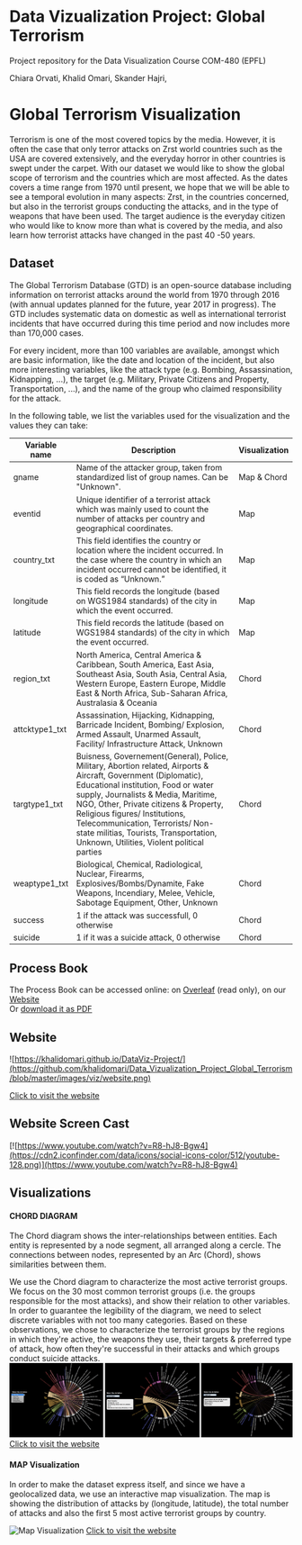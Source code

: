 # Data Vizualization Project: Global Terrorism
Project repository for the Data Visualization Course COM-480 (EPFL)

Chiara Orvati,
Khalid Omari,
Skander Hajri,

# Global Terrorism Visualization

Terrorism is one of the most covered topics by the media. However, it is often the case that only terror attacks on Zrst world countries such as the USA are covered extensively, and the everyday horror in other countries is swept under the carpet. With our dataset we would like to show the global scope of terrorism and the countries which are most affected. As the dates covers a time range from 1970 until present, we hope that we will be able to see a temporal evolution in many aspects: Zrst, in the countries concerned, but also in the terrorist groups conducting the attacks, and in the type of weapons that have been used.
The target audience is the everyday citizen who would like to know more than what is covered by the media, and also learn how terrorist attacks have changed in the past 40 -50 years.


## Dataset

The Global Terrorism Database (GTD) is an open-source database including information on terrorist attacks around the world from 1970 through 2016 (with annual updates planned for the future, year 2017 in progress). The GTD includes systematic data on domestic as well as international terrorist incidents that have occurred during this time period and now includes more than 170,000 cases.

For every incident, more than 100 variables are available, amongst which are basic information, like the date and location of the incident, but also more interesting variables, like the attack type (e.g. Bombing, Assassination, Kidnapping, ...), the target (e.g. Military, Private Citizens and Property, Transportation, ...), and the name of the group who claimed responsibility for the attack.

In the following table, we list the variables used for the visualization and the values they can take:

| Variable name 	| Description |         Visualization 		| 
| ----------------------| ----------- | --------------------------------- |
| gname	| Name of the attacker group, taken from standardized list of group names. Can be "Unknown".|    Map & Chord|
|eventid| Unique identifier of a terrorist attack which was mainly used to count the number of attacks per country and geographical coordinates.| Map|
|country_txt| This field identifies the country or location where the incident occurred. In the case where the country in which an incident occurred cannot be identified, it is coded as “Unknown.”| Map|
longitude| This field records the longitude (based on WGS1984 standards) of the city in which the event occurred.| Map|
latitude|	This field records the latitude (based on WGS1984 standards) of the city in which the event occurred.| Map|
| region_txt	|	North America, Central America & Caribbean, South America, East Asia, Southeast Asia, South Asia, Central Asia, Western Europe, Eastern Europe, Middle East & North Africa, Sub-Saharan Africa, Australasia & Oceania|  Chord|
| attcktype1_txt	|	Assassination, Hijacking, Kidnapping, Barricade Incident, Bombing/ Explosion, Armed Assault, Unarmed Assault, Facility/ Infrastructure Attack, Unknown| Chord| 
| targtype1_txt	|	Buisness, Governement(General), Police, Military, Abortion related, Airports & Aircraft, Government (Diplomatic), Educational institution, Food or water supply, Journalists & Media, Maritime, NGO, Other, Private citizens & Property, Religious figures/ Institutions, Telecommunication, Terrorists/ Non-state militias, Tourists, Transportation, Unknown, Utilities, Violent political parties|  Chord|
| weaptype1_txt	|	Biological, Chemical, Radiological, Nuclear, Firearms, Explosives/Bombs/Dynamite, Fake Weapons, Incendiary, Melee, Vehicle, Sabotage Equipment, Other, Unknown|  Chord|
| success	|	1 if the attack was successfull, 0 otherwise|  Chord|
| suicide	|	1 if it was a suicide attack, 0 otherwise| Chord|

## Process Book
The Process Book can be accessed online:
on [Overleaf](https://www.overleaf.com/read/jntyybhvyjrb) (read only), 
on our [Website](https://khalidomari.github.io/Data_Vizualization_Project_Global_Terrorism/processbook.html) <br />
Or [download it as PDF](https://khalidomari.github.io/Data_Vizualization_Project_Global_Terrorism/processbook.pdf) <br />

## Website
![https://khalidomari.github.io/DataViz-Project/](https://github.com/khalidomari/Data_Vizualization_Project_Global_Terrorism/blob/master/images/viz/website.png)

[Click to visit the website](https://khalidomari.github.io/Data_Vizualization_Project_Global_Terrorism/)

## Website Screen Cast

[![https://www.youtube.com/watch?v=R8-hJ8-Bgw4](https://cdn2.iconfinder.com/data/icons/social-icons-color/512/youtube-128.png)](https://www.youtube.com/watch?v=R8-hJ8-Bgw4)

## Visualizations

#### CHORD DIAGRAM
The Chord diagram shows the inter-relationships between entities. Each entity is represented by a node segment, all arranged along a cercle. The connections between nodes, represented by an Arc (Chord), shows similarities between them.

We use the Chord diagram to characterize the most active terrorist groups. We focus on the 30 most common terrorist groups (i.e. the groups responsible for the most attacks), and show their relation to other variables. In order to guarantee the legibility of the diagram, we need to select discrete variables with not too many categories. Based on these observations, we chose to characterize the terrorist groups by the regions in which they're active, the weapons they use, their targets \& preferred type of attack, how often they're successful in their attacks and which groups conduct suicide attacks.
![Chord](https://github.com/khalidomari/DataViz-Project/blob/master/images/viz/chord_all.png)
[Click to visit the website](https://khalidomari.github.io/Data_Vizualization_Project_Global_Terrorism/)

#### MAP Visualization
In order to make the dataset express itself, and since we have a geolocalized data, we use an interactive map visualization. 
The map is showing the distribution of attacks by (longitude, latitude), the total number of attacks and also the first 5 most active terrorist groups by country.

![Map Visualization](https://github.com/khalidomari/Data_Vizualization_Project_Global_Terrorism/blob/master/images/viz/map.png)
[Click to visit the website](https://khalidomari.github.io/Data_Vizualization_Project_Global_Terrorism/)
